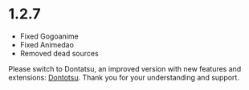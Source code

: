 # 1.2.7

- Fixed Gogoanime
- Fixed Animedao
- Removed dead sources

Please switch to Dontatsu, an improved version with new features and extensions: [Dontotsu](https://github.com/rebelonion/Dantotsu). 
Thank you for your understanding and support.
